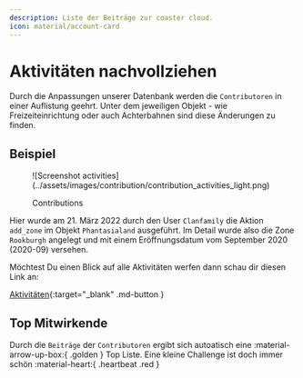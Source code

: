 ```yaml
---
description: Liste der Beiträge zur coaster cloud.
icon: material/account-card
---
```

# Aktivitäten nachvollziehen

Durch die Anpassungen unserer Datenbank werden die `Contributoren` in einer Auflistung geehrt. Unter dem jeweiligen Objekt - wie Freizeiteinrichtung oder auch Achterbahnen sind diese Änderungen zu finden.

## Beispiel

<figure markdown>
![Screenshot activities](../assets/images/contribution/contribution_activities_light.png)

Contributions
</figure>

Hier wurde am 21. März 2022 durch den User `Clanfamily` die Aktion `add_zone` im Objekt `Phantasialand` ausgeführt. Im Detail wurde also die Zone `Rookburgh` angelegt und mit einem Eröffnungsdatum vom September 2020 (2020-09) versehen.

Möchtest Du einen Blick auf alle Aktivitäten werfen dann schau dir diesen Link an:

[Aktivitäten](https://coaster.cloud/activities){:target="_blank" .md-button }

## Top Mitwirkende

Durch die `Beiträge` der `Contributoren` ergibt sich autoatisch eine :material-arrow-up-box:{ .golden } Top Liste. Eine kleine Challenge ist doch immer schön :material-heart:{ .heartbeat .red }
